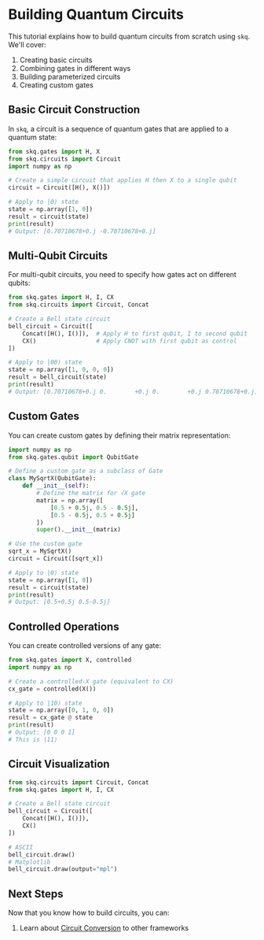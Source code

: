 # Building Quantum Circuits

This tutorial explains how to build quantum circuits from scratch using `skq`. We'll cover:

1. Creating basic circuits
2. Combining gates in different ways
3. Building parameterized circuits
4. Creating custom gates

## Basic Circuit Construction

In `skq`, a circuit is a sequence of quantum gates that are applied to a quantum state:

```python
from skq.gates import H, X
from skq.circuits import Circuit
import numpy as np

# Create a simple circuit that applies H then X to a single qubit
circuit = Circuit([H(), X()])

# Apply to |0⟩ state
state = np.array([1, 0])
result = circuit(state)
print(result)
# Output: [0.70710678+0.j -0.70710678+0.j]
```

## Multi-Qubit Circuits

For multi-qubit circuits, you need to specify how gates act on different qubits:

```python
from skq.gates import H, I, CX
from skq.circuits import Circuit, Concat

# Create a Bell state circuit
bell_circuit = Circuit([
    Concat([H(), I()]),  # Apply H to first qubit, I to second qubit
    CX()                 # Apply CNOT with first qubit as control
])

# Apply to |00⟩ state
state = np.array([1, 0, 0, 0])
result = bell_circuit(state)
print(result)
# Output: [0.70710678+0.j 0.        +0.j 0.        +0.j 0.70710678+0.j]
```

## Custom Gates

You can create custom gates by defining their matrix representation:

```python
import numpy as np
from skq.gates.qubit import QubitGate

# Define a custom gate as a subclass of Gate
class MySqrtX(QubitGate):
    def __init__(self):
        # Define the matrix for √X gate
        matrix = np.array([
            [0.5 + 0.5j, 0.5 - 0.5j],
            [0.5 - 0.5j, 0.5 + 0.5j]
        ])
        super().__init__(matrix)

# Use the custom gate
sqrt_x = MySqrtX()
circuit = Circuit([sqrt_x])

# Apply to |0⟩ state
state = np.array([1, 0])
result = circuit(state)
print(result)
# Output: [0.5+0.5j 0.5-0.5j]
```

## Controlled Operations

You can create controlled versions of any gate:

```python
from skq.gates import X, controlled
import numpy as np

# Create a controlled-X gate (equivalent to CX)
cx_gate = controlled(X())

# Apply to |10⟩ state
state = np.array([0, 1, 0, 0])
result = cx_gate @ state
print(result)
# Output: [0 0 0 1]
# This is |11⟩
```

## Circuit Visualization

```python
from skq.circuits import Circuit, Concat
from skq.gates import H, I, CX

# Create a Bell state circuit
bell_circuit = Circuit([
    Concat([H(), I()]),
    CX()
])

# ASCII
bell_circuit.draw()
# Matplotlib
bell_circuit.draw(output="mpl")
```

## Next Steps

Now that you know how to build circuits, you can:

1. Learn about [Circuit Conversion](circuit-conversion.md) to other frameworks